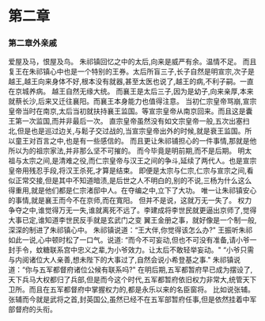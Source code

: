 # 第二章

### 第二章外亲戚

爱屋及马，恨屋及鸟。
朱祁镇回忆之中的太后,向来是威严有余。温情不足。
而且复王在朱祁镇心中也是一个特别的王券。太后所盲三子,长子自然是明宣宗,次子是越王,越王向来身体不好,根本没有就器,甚至太医也说了,越王的病,不利子嗣。一直在京城养病。
越王自然无缘大统。
而襄王是太后三子,因为是幼子,向来亲厚,本来就蔡长沙,后来又迁往襄阳。而襄王本身能力也值得注意。
当初仁宗皇帝骂崩,宣宗皇帝当时在南京,太后当初就扶持襄王监国。等宣宗皇帝从南京回来。而且这是囊王第一次监国,而并非最后一次。
直宗皇帝虽然没有如文宗皇帝一般,五次出塞扫北,但是也是巡过边关,与鬆子交过战的,当宣宗皇帝出外的时候,就是衰王监国。所以童王对百言之中,也是有一些感信的。
而且更让朱祁铺担心的一件事情,那就是他所以为的祖宗家法,并非那么坚不可摧的。
而今毕竟是明前期,而不是后期。
明太祖与太宗之间,是清难之役,而仁宗皇帝与汉王之间的争斗,延续了两代人。也是宣宗皇帝用残忍手段,将汉王杀死,才算是结束。
即便是太宗与仁宗,仁宗与宣宗之间,看似正常交接,但是其中不知道暗渍,是后世之人不明白的,别的不说,三杨为什么这么得重用,就是他们都是仁宗渚邸中人。在夺编之中,立下了大功。
唯一让朱祁镇安心的事情,就是襄王而今不在京师,而在寬阳。
但并不是说，这就万无一失了。
权力争夺之中,谁觉得万无一失,谁就离死不远了。李建成将李世民就更逼出京师了,觉得大事已定,谁知道李世民反手就是玄武门之变
翼王金册之事，就好像是一个制一般,深深的制进了朱祁镇心中。
朱祁镇说道：“王大伴,你觉得该怎么办?"
王振听朱祁如此一说,心中顿时松了一口气。说道: “而今不可妄动,但也不可没有准备,请小爷一封手令，蚊糖联系宫中忠义之辈,为小爷效力。让太后不敢轻举妄动。"
“小爷只需与内阅诸位大人亲善,想未陛下的大事过了,自然会说小希登基之事."
朱祁镇说道：“你与五军都督府诸位公候有联系吗?"
在明后期,五军都暂府早已成为摆设了,天下兵马大权都归了兵部,但是而今这个时代,五军都暂府依旧权力非常大,统管天下卫所。而且在五军都督府中掌握权力的,都是永乐以来的名臣窗将。
比如说张辅。
张辅而今就是武将之首,封英国公,虽然已经不在五军部暂府任事,但是依然挂着中军部督府的头衔。
